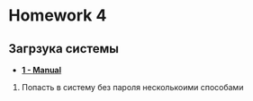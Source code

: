 # Homework 4

## Загрзука системы
* [**1 - Manual**](#option-1-download-and-install-manually)

1. Попасть в систему без пароля несколькоими способами


